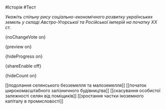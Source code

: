 #Історія #Тест

*Укажіть спільну рису соціально-економічного розвитку українських земель у складі Австро-Угорської та Російської імперій на початку ХХ ст.*

{noChangeVote on}

{preview on}

{hideProgress on}

{shareEnable off}

{hideCount on}

[[подолання селянського безземелля та малоземелля]]
[[початок широкомасштабного залізничного будівництва]]
[[скасування особистої залежності селян від поміщиків]]
[[зростання частки іноземного капіталу в промисловості]]
